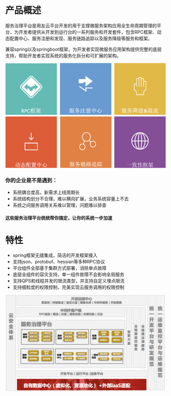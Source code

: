 # 产品概述
服务治理平台是用友云平台开发的用于支撑微服务架构应用全生命周期管理的平台，为开发者提供从开发到运行台的一系列服务和开发套件，包含RPC框架、动态配置中心、服务注册和发现、服务链路追踪以及服务降级等服务和框架。

兼容spring以及springboot框架，为开发者实现微服务应用架构提供完整的底层支持，帮助开发者实现系统的服务化拆分和可扩展的架构。

![](image/j1.jpg)

### 你的企业是不是遇到：
- 系统耦合度高，新需求上线周期长
- 系统结构划分不合理，难以横向扩展，业务系统容量上不去
- 系统之间服务调用关系难以管理，问题难以排查
#### 这些服务治理平台统统帮你搞定，让你的系统一步加速
# 特性
- spring框架无缝集成，简洁的开发框架接入
- 支持json、protobuf、hessian等多种RPC协议
- 平台组件全部基于集群方式部署，消除单点故障
- 底层全组件的容灾支持，单一组件故障不会影响全局服务
- 支持QPS和线程并发的限流类型，并支持自定义埋点限流
- 支持细粒度的权限控制，完美实现云服务调用的权限控制

![](image/1.png)


